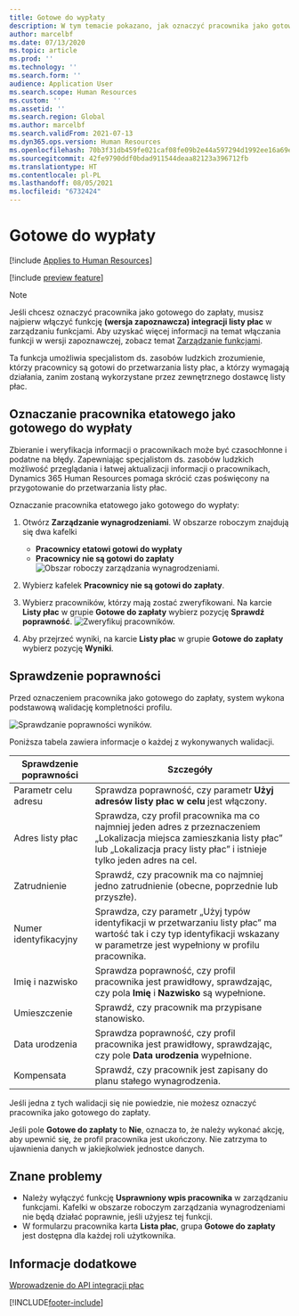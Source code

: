 ```yaml
---
title: Gotowe do wypłaty
description: W tym temacie pokazano, jak oznaczyć pracownika jako gotowego do zapłaty w Dynamics 365 Human Resources.
author: marcelbf
ms.date: 07/13/2020
ms.topic: article
ms.prod: ''
ms.technology: ''
ms.search.form: ''
audience: Application User
ms.search.scope: Human Resources
ms.custom: ''
ms.assetid: ''
ms.search.region: Global
ms.author: marcelbf
ms.search.validFrom: 2021-07-13
ms.dyn365.ops.version: Human Resources
ms.openlocfilehash: 70b3f31db459fe021caf08fe09b2e44a597294d1992ee16a69efd8745941a4bd
ms.sourcegitcommit: 42fe9790ddf0bdad911544deaa82123a396712fb
ms.translationtype: HT
ms.contentlocale: pl-PL
ms.lasthandoff: 08/05/2021
ms.locfileid: "6732424"
---
```

# <a name="ready-to-pay"></a>Gotowe do wypłaty

[!include [Applies to Human Resources](../includes/applies-to-hr.md)]

[!include [preview feature](./includes/preview-feature.md)]

> [!NOTE]
> Jeśli chcesz oznaczyć pracownika jako gotowego do zapłaty, musisz najpierw włączyć funkcję **(wersja zapoznawcza) integracji listy płac** w zarządzaniu funkcjami. Aby uzyskać więcej informacji na temat włączania funkcji w wersji zapoznawczej, zobacz temat [Zarządzanie funkcjami](hr-admin-manage-features.md).

Ta funkcja umożliwia specjalistom ds. zasobów ludzkich zrozumienie, którzy pracownicy są gotowi do przetwarzania listy płac, a którzy wymagają działania, zanim zostaną wykorzystane przez zewnętrznego dostawcę listy płac.

## <a name="mark-employee-as-ready-to-pay"></a>Oznaczanie pracownika etatowego jako gotowego do wypłaty

Zbieranie i weryfikacja informacji o pracownikach może być czasochłonne i podatne na błędy. Zapewniając specjalistom ds. zasobów ludzkich możliwość przeglądania i łatwej aktualizacji informacji o pracownikach, Dynamics 365 Human Resources pomaga skrócić czas poświęcony na przygotowanie do przetwarzania listy płac.

Oznaczanie pracownika etatowego jako gotowego do wypłaty:

1. Otwórz **Zarządzanie wynagrodzeniami**. W obszarze roboczym znajdują się dwa kafelki 
    - **Pracownicy etatowi gotowi do wypłaty**
    - **Pracownicy nie są gotowi do zapłaty**
    ![Obszar roboczy zarządzania wynagrodzeniami.](./media/hr-ready-to-pay-1-workspace.png)

2. Wybierz kafelek **Pracownicy nie są gotowi do zapłaty**.

3. Wybierz pracowników, którzy mają zostać zweryfikowani. Na karcie **Listy płac** w grupie **Gotowe do zapłaty** wybierz pozycję **Sprawdź poprawność**.
    ![Zweryfikuj pracowników.](./media/hr-ready-to-pay-2-validate.png)

4. Aby przejrzeć wyniki, na karcie **Listy płac** w grupie **Gotowe do zapłaty** wybierz pozycję **Wyniki**.

## <a name="validation"></a>Sprawdzenie poprawności

Przed oznaczeniem pracownika jako gotowego do zapłaty, system wykona podstawową walidację kompletności profilu.

![Sprawdzanie poprawności wyników.](./media/hr-ready-to-pay-3-results.png)

Poniższa tabela zawiera informacje o każdej z wykonywanych walidacji. 

| Sprawdzenie poprawności | Szczegóły |
| --- | --- |
| Parametr celu adresu | Sprawdza poprawność, czy parametr **Użyj adresów listy płac w celu** jest włączony. |
| Adres listy płac | Sprawdza, czy profil pracownika ma co najmniej jeden adres z przeznaczeniem „Lokalizacja miejsca zamieszkania listy płac” lub „Lokalizacja pracy listy płac” i istnieje tylko jeden adres na cel. |
| Zatrudnienie | Sprawdź, czy pracownik ma co najmniej jedno zatrudnienie (obecne, poprzednie lub przyszłe). |
| Numer identyfikacyjny | Sprawdza, czy parametr „Użyj typów identyfikacji w przetwarzaniu listy płac” ma wartość tak i czy typ identyfikacji wskazany w parametrze jest wypełniony w profilu pracownika. |
| Imię i nazwisko | Sprawdza poprawność, czy profil pracownika jest prawidłowy, sprawdzając, czy pola **Imię** i **Nazwisko** są wypełnione.|
| Umieszczenie | Sprawdź, czy pracownik ma przypisane stanowisko. |
| Data urodzenia | Sprawdza poprawność, czy profil pracownika jest prawidłowy, sprawdzając, czy pole **Data urodzenia** wypełnione. |
| Kompensata | Sprawdź, czy pracownik jest zapisany do planu stałego wynagrodzenia. |

Jeśli jedna z tych walidacji się nie powiedzie, nie możesz oznaczyć pracownika jako gotowego do zapłaty.

Jeśli pole **Gotowe do zapłaty** to **Nie**, oznacza to, że należy wykonać akcję, aby upewnić się, że profil pracownika jest ukończony. Nie zatrzyma to ujawnienia danych w jakiejkolwiek jednostce danych. 

## <a name="known-issues"></a>Znane problemy

- Należy wyłączyć funkcję **Usprawniony wpis pracownika** w zarządzaniu funkcjami. Kafelki w obszarze roboczym zarządzania wynagrodzeniami nie będą działać poprawnie, jeśli użyjesz tej funkcji.
- W formularzu pracownika karta **Lista płac**, grupa **Gotowe do zapłaty** jest dostępna dla każdej roli użytkownika. 

## <a name="see-also"></a>Informacje dodatkowe

[Wprowadzenie do API integracji płac](hr-admin-integration-payroll-api-introduction.md)<br>

[!INCLUDE[footer-include](../includes/footer-banner.md)]
